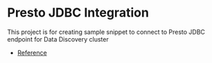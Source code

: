 # Presto JDBC Integration

This project is for creating sample snippet to connect to Presto JDBC endpoint for Data Discovery cluster

- [Reference](https://confluence.wxxx.com/pages/viewpage.action?spaceKey=DADT&title=Spark+Jdbc+Integration)